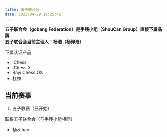 ```yaml
---
title: 五子联合会
date: 2023-04-29 19:25:42
---
```

**五子联合会（gobang Federation）是手残小组（ShouCan Group）直接下属品牌**  
**五子联合会当前主理人：杨浩（杨梓浩）**

下属认证产品
- IChess
- IChess X
- Bayi Chess OS
- 杠神
  
## 当前赛事
1. 五子联赛（已开始）

联系五子联合会（与手残小组相同）
- 杨zi'hao